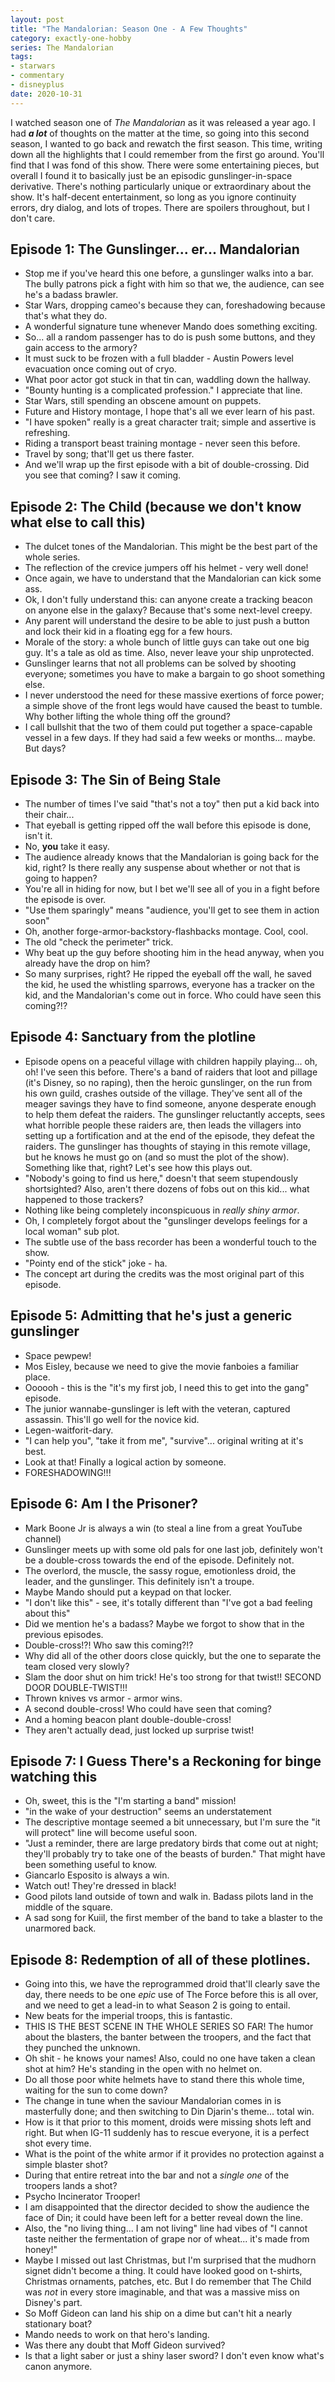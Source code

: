 ```yaml
---
layout: post
title: "The Mandalorian: Season One - A Few Thoughts"
category: exactly-one-hobby
series: The Mandalorian
tags:
- starwars
- commentary
- disneyplus
date: 2020-10-31
---
```


I watched season one of _The Mandalorian_ as it was released a year ago. I had **_a lot_** of thoughts on the matter at the time, so going into this second season, I wanted to go back and rewatch the first season. This time, writing down all the highlights that I could remember from the first go around. You'll find that I was fond of this show. There were some entertaining pieces, but overall I found it to basically just be an episodic gunslinger-in-space derivative. There's nothing particularly unique or extraordinary about the show. It's half-decent entertainment, so long as you ignore continuity errors, dry dialog, and lots of tropes. There are spoilers throughout, but I don't care.

## Episode 1: The Gunslinger... er... Mandalorian

- Stop me if you've heard this one before, a gunslinger walks into a bar. The bully patrons pick a fight with him so that we, the audience, can see he's a badass brawler.
- Star Wars, dropping cameo's because they can, foreshadowing because that's what they do.
- A wonderful signature tune whenever Mando does something exciting.
- So... all a random passenger has to do is push some buttons, and they gain access to the armory?
- It must suck to be frozen with a full bladder - Austin Powers level evacuation once coming out of cryo.
- What poor actor got stuck in that tin can, waddling down the hallway.
- "Bounty hunting is a complicated profession." I appreciate that line.
- Star Wars, still spending an obscene amount on puppets.
- Future and History montage, I hope that's all we ever learn of his past.
- "I have spoken" really is a great character trait; simple and assertive is refreshing.
- Riding a transport beast training montage - never seen this before.
- Travel by song; that'll get us there faster.
- And we'll wrap up the first episode with a bit of double-crossing. Did you see that coming? I saw it coming.

## Episode 2: The Child (because we don't know what else to call this)

- The dulcet tones of the Mandalorian. This might be the best part of the whole series.
- The reflection of the crevice jumpers off his helmet - very well done!
- Once again, we have to understand that the Mandalorian can kick some ass.
- Ok, I don't fully understand this: can anyone create a tracking beacon on anyone else in the galaxy? Because that's some next-level creepy.
- Any parent will understand the desire to be able to just push a button and lock their kid in a floating egg for a few hours.
- Morale of the story: a whole bunch of little guys can take out one big guy. It's a tale as old as time. Also, never leave your ship unprotected.
- Gunslinger learns that not all problems can be solved by shooting everyone; sometimes you have to make a bargain to go shoot something else.
- I never understood the need for these massive exertions of force power; a simple shove of the front legs would have caused the beast to tumble. Why bother lifting the whole thing off the ground?
- I call bullshit that the two of them could put together a space-capable vessel in a few days. If they had said a few weeks or months... maybe. But days?

## Episode 3: The Sin of Being Stale

- The number of times I've said "that's not a toy" then put a kid back into their chair...
- That eyeball is getting ripped off the wall before this episode is done, isn't it.
- No, **you** take it easy.
- The audience already knows that the Mandalorian is going back for the kid, right? Is there really any suspense about whether or not that is going to happen?
- You're all in hiding for now, but I bet we'll see all of you in a fight before the episode is over.
- "Use them sparingly" means "audience, you'll get to see them in action soon"
- Oh, another forge-armor-backstory-flashbacks montage. Cool, cool.
- The old "check the perimeter" trick.
- Why beat up the guy before shooting him in the head anyway, when you already have the drop on him?
- So many surprises, right? He ripped the eyeball off the wall, he saved the kid, he used the whistling sparrows, everyone has a tracker on the kid, and the Mandalorian's come out in force. Who could have seen this coming?!?

## Episode 4: Sanctuary from the plotline

- Episode opens on a peaceful village with children happily playing... oh, oh! I've seen this before. There's a band of raiders that loot and pillage (it's Disney, so no raping), then the heroic gunslinger, on the run from his own guild, crashes outside of the village. They've sent all of the meager savings they have to find someone, anyone desperate enough to help them defeat the raiders. The gunslinger reluctantly accepts, sees what horrible people these raiders are, then leads the villagers into setting up a fortification and at the end of the episode, they defeat the raiders. The gunslinger has thoughts of staying in this remote village, but he knows he must go on (and so must the plot of the show). Something like that, right? Let's see how this plays out.
- "Nobody's going to find us here," doesn't that seem stupendously shortsighted? Also, aren't there dozens of fobs out on this kid... what happened to those trackers?
- Nothing like being completely inconspicuous in _really shiny armor_.
- Oh, I completely forgot about the "gunslinger develops feelings for a local woman" sub plot.
- The subtle use of the bass recorder has been a wonderful touch to the show.
- "Pointy end of the stick" joke - ha.
- The concept art during the credits was the most original part of this episode.

## Episode 5: Admitting that he's just a generic gunslinger

- Space pewpew!
- Mos Eisley, because we need to give the movie fanboies a familiar place.
- Oooooh - this is the "it's my first job, I need this to get into the gang" episode.
- The junior wannabe-gunslinger is left with the veteran, captured assassin. This'll go well for the novice kid.
- Legen-waitforit-dary.
- "I can help you", "take it from me", "survive"... original writing at it's best.
- Look at that! Finally a logical action by someone.
- FORESHADOWING!!!

## Episode 6: Am I the Prisoner?

- Mark Boone Jr is always a win (to steal a line from a great YouTube channel)
- Gunslinger meets up with some old pals for one last job, definitely won't be a double-cross towards the end of the episode. Definitely not.
- The overlord, the muscle, the sassy rogue, emotionless droid, the leader, and the gunslinger. This definitely isn't a troupe.
- Maybe Mando should put a keypad on that locker.
- "I don't like this" - see, it's totally different than "I've got a bad feeling about this"
- Did we mention he's a badass? Maybe we forgot to show that in the previous episodes.
- Double-cross!?! Who saw this coming?!?
- Why did all of the other doors close quickly, but the one to separate the team closed very slowly?
- Slam the door shut on him trick! He's too strong for that twist!! SECOND DOOR DOUBLE-TWIST!!!
- Thrown knives vs armor - armor wins.
- A second double-cross! Who could have seen that coming?
- And a homing beacon plant double-double-cross!
- They aren't actually dead, just locked up surprise twist!

## Episode 7: I Guess There's a Reckoning for binge watching this

- Oh, sweet, this is the "I'm starting a band" mission!
- "in the wake of your destruction" seems an understatement
- The descriptive montage seemed a bit unnecessary, but I'm sure the "it will protect" line will become useful soon.
- "Just a reminder, there are large predatory birds that come out at night; they'll probably try to take one of the beasts of burden." That might have been something useful to know.
- Giancarlo Esposito is always a win.
- Watch out! They're dressed in black!
- Good pilots land outside of town and walk in. Badass pilots land in the middle of the square.
- A sad song for Kuiil, the first member of the band to take a blaster to the unarmored back.

## Episode 8: Redemption of all of these plotlines.

- Going into this, we have the reprogrammed droid that'll clearly save the day, there needs to be one _epic_ use of The Force before this is all over, and we need to get a lead-in to what Season 2 is going to entail.
- New beats for the imperial troops, this is fantastic.
- THIS IS THE BEST SCENE IN THE WHOLE SERIES SO FAR! The humor about the blasters, the banter between the troopers, and the fact that they punched the unknown.
- Oh shit - he knows your names! Also, could no one have taken a clean shot at him? He's standing in the open with no helmet on.
- Do all those poor white helmets have to stand there this whole time, waiting for the sun to come down?
- The change in tune when the saviour Mandalorian comes in is masterfully done; and then switching to Din Djarin's theme... total win.
- How is it that prior to this moment, droids were missing shots left and right. But when IG-11 suddenly has to rescue everyone, it is a perfect shot every time.
- What is the point of the white armor if it provides no protection against a simple blaster shot?
- During that entire retreat into the bar and not a _single one_ of the troopers lands a shot?
- Psycho Incinerator Trooper!
- I am disappointed that the director decided to show the audience the face of Din; it could have been left for a better reveal down the line.
- Also, the "no living thing... I am not living" line had vibes of "I cannot taste neither the fermentation of grape nor of wheat... it's made from honey!"
- Maybe I missed out last Christmas, but I'm surprised that the mudhorn signet didn't become a thing. It could have looked good on t-shirts, Christmas ornaments, patches, etc. But I do remember that The Child was _not_ in every store imaginable, and that was a massive miss on Disney's part.
- So Moff Gideon can land his ship on a dime but can't hit a nearly stationary boat?
- Mando needs to work on that hero's landing.
- Was there any doubt that Moff Gideon survived?
- Is that a light saber or just a shiny laser sword? I don't even know what's canon anymore.